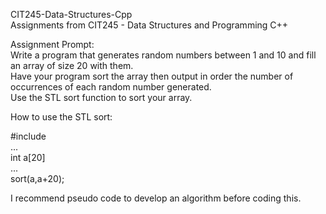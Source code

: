 CIT245-Data-Structures-Cpp  
Assignments from CIT245 - Data Structures and Programming C++  
  
Assignment Prompt:  
Write a program that generates random numbers between 1 and 10 and fill an array of  size 20 with them.  
Have your program sort the array then output in order the number of occurrences of each random number generated.  
Use the STL sort function to sort your array.  
  
How to use the STL sort:  
  
#include <algorithm>  
...  
int a[20]  
...  
sort(a,a+20);  
  
I recommend pseudo code to develop an algorithm before coding this.  

